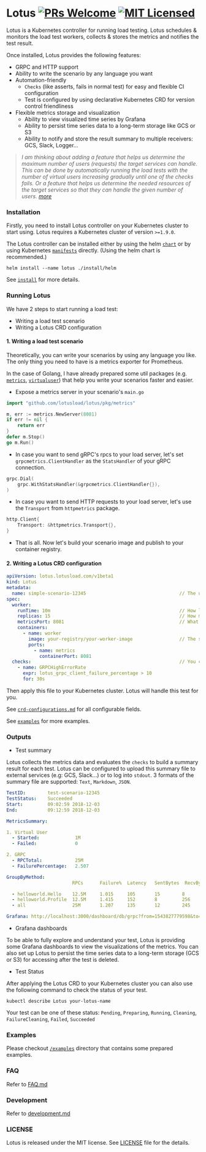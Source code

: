 # Lotus [![PRs Welcome](https://img.shields.io/badge/PRs-welcome-brightgreen.svg?style=flat)](http://makeapullrequest.com) [![MIT Licensed](https://img.shields.io/badge/license-MIT-blue.svg)](https://github.com/lotusload/lotus/blob/master/LICENSE)

Lotus is a Kubernetes controller for running load testing. Lotus schedules & monitors the load test workers, collects & stores the metrics and notifies the test result.

Once installed, Lotus provides the following features:
- GRPC and HTTP support
- Ability to write the scenario by any language you want
- Automation-friendly
  - `Checks` (like asserts, fails in normal test) for easy and flexible CI configuration
  - Test is configured by using declarative Kubernetes CRD for version control friendliness
- Flexible metrics storage and visualization
  - Ability to view visualized time series by Grafana
  - Ability to persist time series data to a long-term storage like GCS or S3
  - Ability to notify and store the result summary to multiple receivers: GCS, Slack, Logger...

> _I am thinking about adding a feature that helps us determine the maximum number of  users (requests) the target services can handle. This can be done by automatically running the load tests with the number of virtual users increasing gradually until one of the checks fails. Or a feature that helps us determine the needed resources of the target services so that they can handle the given number of users. [more](https://github.com/lotusload/lotus/issues/1)_

### Installation
Firstly, you need to install Lotus controller on your Kubernetes cluster to start using.
Lotus requires a Kubernetes cluster of version `>=1.9.0`.

The Lotus controller can be installed either by using the helm [`chart`](https://github.com/lotusload/lotus/tree/master/install/helm) or by using Kubernetes [`manifests`](https://github.com/lotusload/lotus/tree/master/install/manifests) directly.
(Using the helm chart is recommended.)

``` console
helm install --name lotus ./install/helm
```

See [`install`](https://github.com/lotusload/lotus/tree/master/install) for more details.

### Running Lotus
We have 2 steps to start running a load test:
- Writing a load test scenario
- Writing a Lotus CRD configuration

#### 1. Writing a load test scenario

Theoretically, you can write your scenarios by using any language you like. The only thing you need to have is a metrics exporter for Prometheus.

In the case of Golang, I have already prepared some util packages (e.g. [`metrics`](https://github.com/lotusload/lotus/tree/master/pkg/metrics), [`virtualuser`](https://github.com/lotusload/lotus/tree/master/pkg/virtualuser)) that help you write your scenarios faster and easier.

- Expose a metrics server in your scenario's `main.go`
``` go
import "github.com/lotusload/lotus/pkg/metrics"

m, err := metrics.NewServer(8081)
if err != nil {
    return err
}
defer m.Stop()
go m.Run()
```
- In case you want to send gRPC's rpcs to your load server, let's set `grpcmetrics.ClientHandler` as the `StatsHandler` of your gRPC connection.
``` go
grpc.Dial(
    grpc.WithStatsHandler(&grpcmetrics.ClientHandler{}),
)
```

- In case you want to send HTTP requests to your load server, let's use the `Transport` from `httpmetrics` package.
``` go
http.Client{
    Transport: &httpmetrics.Transport{},
}
```
- That is all. Now let's build your scenario image and publish to your container registry.

#### 2. Writing a Lotus CRD configuration

``` yaml
apiVersion: lotus.lotusload.com/v1beta1
kind: Lotus
metadata:
  name: simple-scenario-12345                                  // The unique testID
spec:
  worker:
    runTime: 10m                                               // How long the load test will be run
    replicas: 15                                               // How many workers should be created
    metricsPort: 8081                                          // What port number should be used to collect metrics
    containers:
      - name: worker
        image: your-registry/your-worker-image                 // The scenario image you published above
        ports:
          - name: metrics
            containerPort: 8081
  checks:                                                      // You can add some checks to be checked while running
    - name: GRPCHighErrorRate
      expr: lotus_grpc_client_failure_percentage > 10
      for: 30s
```

Then apply this file to your Kubernetes cluster. Lotus will handle this test for you.

See [`crd-configurations.md`](https://github.com/lotusload/lotus/blob/master/docs/lotus-crd-configurations.md) for all configurable fields.

See [`examples`](https://github.com/lotusload/lotus/tree/master/examples) for more examples.

### Outputs

- Test summary

Lotus collects the metrics data and evaluates the `checks` to build a summary result for each test.
Lotus can be configured to upload this summary file to external services (e.g: GCS, Slack...) or to log into `stdout`.
3 formats of the summary file are supported: `Text`, `Markdown`, `JSON`.

``` yaml
TestID:        test-scenario-12345
TestStatus:    Succeeded
Start:         09:02:59 2018-12-03
End:           09:12:59 2018-12-03

MetricsSummary:

1. Virtual User
  - Started:             1M
  - Failed:              0

2. GRPC
  - RPCTotal:            25M
  - FailurePercentage:   2.507

GroupByMethod:
                        RPCs      Failure%  Latency   SentBytes  RecvBytes

  - helloworld.Hello    12.5M     1.015     105       15        8
  - helloworld.Profile  12.5M     1.415     152       8         256
  - all                 25M       1.207     135       12        245

Grafana: http://localhost:3000/dashboard/db/grpc?from=1543827779598&to=1543828379598
```


- Grafana dashboards

To be able to fully explore and understand your test, Lotus is providing some Grafana dashboards to view the visualizations of the metrics.
You can also set up Lotus to persist the time series data to a long-term storage (GCS or S3) for accessing after the test is deleted.

- Test Status

After applying the Lotus CRD to your Kubernetes cluster you can also use the following command to check the status of your test.

``` console
kubectl describe Lotus your-lotus-name
```

Your test can be one of these status: `Pending`, `Preparing`, `Running`, `Cleaning`, `FailureCleaning`, `Failed`, `Succeeded`

### Examples

Please checkout [`/examples`](https://github.com/lotusload/lotus/tree/master/examples) directory that contains some prepared examples.

### FAQ

Refer to [FAQ.md](https://github.com/lotusload/lotus/blob/master/docs/faq.md)

### Development

Refer to [development.md](https://github.com/lotusload/lotus/blob/master/docs/development.md)

### LICENSE
Lotus is released under the MIT license. See [LICENSE](https://github.com/lotusload/lotus/blob/master/LICENSE) file for the details.
